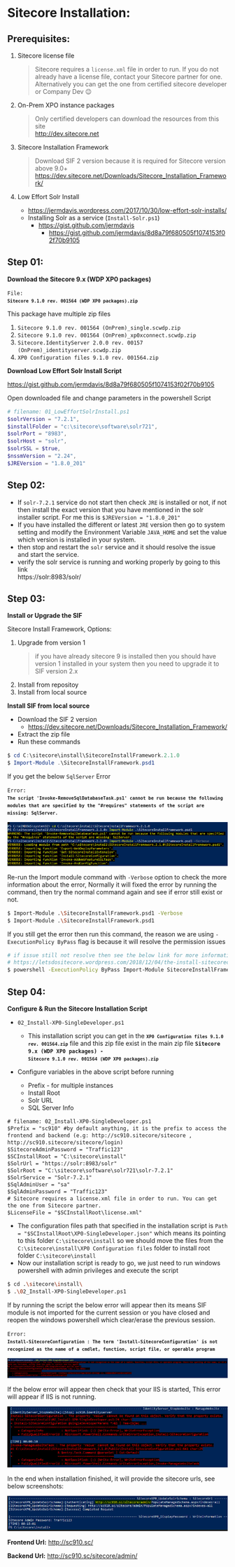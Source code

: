 # Sitecore Installation:

Prerequisites:
--------------
1. Sitecore license file
    > Sitecore requires a `license.xml` file in order to run.  If you do not already have a license file, contact your Sitecore partner for one. \
    > Alternatively you can get the one from certified sitecore developer or Company Dev :wink:

2. On-Prem XPO instance packages
    > Only certified developers can download the resources from this site \
    http://dev.sitecore.net

3. Sitecore Installation Framework
    > Download SIF 2 version because it is required for Sitecore version above 9.0+
     https://dev.sitecore.net/Downloads/Sitecore_Installation_Framework/

4. Low Effort Solr Install
    - https://jermdavis.wordpress.com/2017/10/30/low-effort-solr-installs/
    - Installing Solr as a service (`Install-Solr.ps1`)
        - https://gist.github.com/jermdavis
            - https://gist.github.com/jermdavis/8d8a79f680505f1074153f02f70b9105

Step 01:
--------

**Download the Sitecore 9.x (WDP XP0 packages)**

<code>File: **`Sitecore 9.1.0 rev. 001564 (WDP XP0 packages).zip`**</code>

This package have multiple zip files
    
1. `Sitecore 9.1.0 rev. 001564 (OnPrem)_single.scwdp.zip`
2. `Sitecore 9.1.0 rev. 001564 (OnPrem)_xp0xconnect.scwdp.zip`
3. `Sitecore.IdentityServer 2.0.0 rev. 00157 (OnPrem)_identityserver.scwdp.zip`
4. `XP0 Configuration files 9.1.0 rev. 001564.zip`

**Download Low Effort Solr Install Script**
    
https://gist.github.com/jermdavis/8d8a79f680505f1074153f02f70b9105

Open downloaded file and change parameters in the powershell Script
  ```powershell
  # filename: 01_LowEffortSolrInstall.ps1
  $solrVersion = "7.2.1",
  $installFolder = "c:\sitecore\software\solr721",
  $solrPort = "8983",
  $solrHost = "solr",
  $solrSSL = $true,
  $nssmVersion = "2.24",
  $JREVersion = "1.8.0_201"
  ```

Step 02:
--------

- If `solr-7.2.1` service do not start then check `JRE` is installed or not, if not then install the exact version that you have mentioned in the solr installer script. For me this is `$JREVersion = "1.8.0_201"`
- If you have installed the different or latest `JRE` version then go to system setting and modify the Environment Variable `JAVA_HOME` and set the value which version is installed in your system.
- then stop and restart the `solr` service and it should resolve the issue and start the service.
- verify the solr service is running and working properly by going to this link \
    https://solr:8983/solr/

Step 03:
--------

**Install or Upgrade the SIF**

Sitecore Install Framework, Options:

1. Upgrade from version 1
    > if you have already sitecore 9 is installed then you should have version 1 installed in your system then you need to upgrade it to SIF version 2.x
2. Install from repositoy
3. Install from local source

**Install SIF from local source**

- Download the SIF 2 version
    - https://dev.sitecore.net/Downloads/Sitecore_Installation_Framework/
- Extract the zip file
- Run these commands

```powershell
$ cd C:\sitecore\install\SitecoreInstallFramework.2.1.0
$ Import-Module .\SitecoreInstallFramework.psd1
```

If you get the below `SqlServer` Error


<code>Error: **`The script 'Invoke-RemoveSqlDatabaseTask.ps1' cannot be run because the following modules that are specified by the "#requires" statements of the script are missing: SqlServer.`**</code>

![Install-SitecoreConfiguration Issue](/assets/images/sitecore/import-module-issue.jpg)

Re-run the Import module command with `-Verbose` option to check the more information about the error, Normally it will fixed the error by running the command, then try the normal command again and see if error still exist or not.

```bash
$ Import-Module .\SitecoreInstallFramework.psd1 -Verbose
$ Import-Module .\SitecoreInstallFramework.psd1
```

If you still get the error then run this command, the reason we are using `-ExecutionPolicy ByPass` flag is because it will resolve the permission issues

```bash
# if issue still not resolve then see the below link for more information
# https://letsdositecore.wordpress.com/2018/12/04/the-install-sitecoreconfiguration-command-was-found-in-the-module-sitecoreinstallframework-but-the-module-could-not-be-loaded-for-more-information-run-import-module-sitecoreinstallframework/
$ powershell -ExecutionPolicy ByPass Import-Module SitecoreInstallFramework
```

Step 04:
--------

**Configure & Run the Sitecore Installation Script**

- `02_Install-XP0-SingleDeveloper.ps1`
    - This installation script you can get in the <code>**`XP0 Configuration files 9.1.0 rev. 001564.zip`**</code> file and this zip file exist in the main zip file  <code>__Sitecore 9.x (WDP XP0 packages) - `Sitecore 9.1.0 rev. 001564 (WDP XP0 packages).zip`__</code>

- Configure variables in the above script before running
    - Prefix - for multiple instances
    - Install Root
    - Solr URL
    - SQL Server Info

```shell
# filename: 02_Install-XP0-SingleDeveloper.ps1
$Prefix = "sc910" #by default anything, it is the prefix to access the frontend and backend (e.g: http://sc910.sitecore/sitecore , http://sc910.sitecore/sitecore/login)
$SitecoreAdminPassword = "Traffic123"
$SCInstallRoot = "C:\sitecore\install"
$SolrUrl = "https://solr:8983/solr"
$SolrRoot = "C:\sitecore\software\solr721\solr-7.2.1"
$SolrService = "Solr-7.2.1"
$SqlAdminUser = "sa"
$SqlAdminPassword = "Traffic123"
# Sitecore requires a license.xml file in order to run. You can get the one from Sitecore partner.
$LicenseFile = "$SCInstallRoot\license.xml"
```

- The configuration files path that specified in the installation script is `Path = "$SCInstallRoot\XP0-SingleDeveloper.json"` which means its pointing to this folder `C:\sitecore\install` so we should move the files from the `C:\sitecore\install\XP0 Configuration files` folder to install root folder `C:\sitecore\install`
- Now our installation script is ready to go, we just need to run windows powershell with admin privileges and execute the script
```bash
$ cd .\sitecore\install\
$ .\02_Install-XP0-SingleDeveloper.ps1
```

If by running the script the below error will appear then its means SIF module is not imported for the current session or you have closed and reopen the windows powershell which clear/erase the previous session.

<code>Error: **`Install-SitecoreConfiguration : The term 'Install-SitecoreConfiguration' is not recognized as the name of a cmdlet, function, script file, or operable program`**</code>

![Install-SitecoreConfiguration Issue](/assets/images/sitecore/install-sitecore-script-issue.jpg)


If the below error will appear then check that your IIS is started, This error will appear if IIS is not running.

![Install-SitecoreConfiguration Issue](/assets/images/sitecore/sif-installation-issue-02.jpg)


In the end when installation finished, it will provide the sitecore urls, see below screenshots:

![Install-SitecoreConfiguration Issue](/assets/images/sitecore/sitecore-urls.jpg)


**Frontend Url:** http://sc910.sc/  

**Backend Url:** http://sc910.sc/sitecore/admin/


[Complete Learning Resources]: http://sitecore.link/ (The most complete Sitecore knowledge base)
[Master Sitecore]: https://www.youtube.com/user/mastersitecore (Master Sitecore YouTube Channel)
[Sitecore Documentation]: https://doc.sitecore.net/ (Sitecore Documentation)
[Sitecore Dev Docs]: https://doc.sitecore.com/developers/ (Sitecore Developers Documentation)
[Sitecore Stack Exchange]: https://sitecore.stackexchange.com (Sitecore StackExchange Questions/Answers)
[Learning Resources]: https://sitecore.stackexchange.com/questions/12771/how-to-start-development-with-sitecore-commerce-9-sitecore-commerce-9-learning (How to start development with Sitecore - Learning Resources)
[Sitecore Installation Video]: https://www.youtube.com/watch?v=ImfFBHth1o4 (Installing Sitecore - Running SIF Install Scripts)
[Easy Sitecore Installing Guide]: https://www.youtube.com/watch?v=eLjtfXeyYWo (Installing Sitecore 9.1 In a Few Easy Steps)
